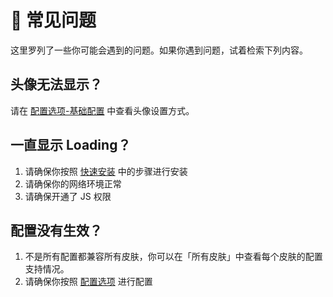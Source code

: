 # 🤔 常见问题

这里罗列了一些你可能会遇到的问题。如果你遇到问题，试着检索下列内容。

## 头像无法显示？

请在 [配置选项-基础配置](/cnblog/usage-options.html#基础配置) 中查看头像设置方式。

## 一直显示 Loading？

1. 请确保你按照 [快速安装](/cnblog/usage-install.html) 中的步骤进行安装
2. 请确保你的网络环境正常
3. 请确保开通了 JS 权限

## 配置没有生效？

1. 不是所有配置都兼容所有皮肤，你可以在「所有皮肤」中查看每个皮肤的配置支持情况。
2. 请确保你按照 [配置选项](/cnblog/usage-options.html) 进行配置
